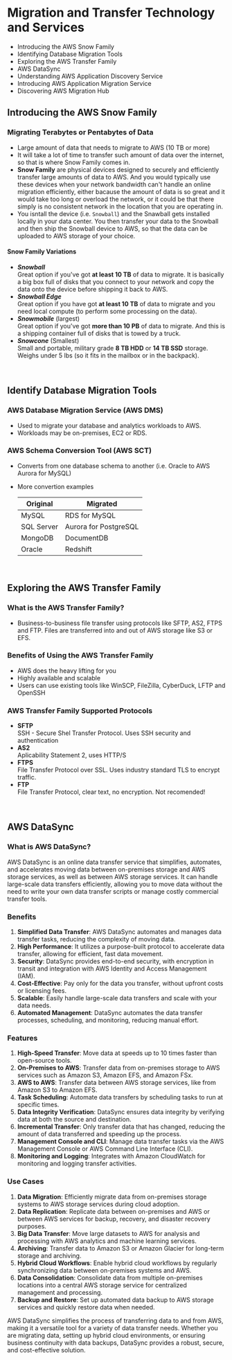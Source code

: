 # Migration and Transfer Technology and Services

- Introducing the AWS Snow Family
- Identifying Database Migration Tools
- Exploring the AWS Transfer Family
- AWS DataSync
- Understanding AWS Application Discovery Service
- Introducing AWS Application Migration Service
- Discovering AWS Migration Hub

## Introducing the AWS Snow Family

### Migrating Terabytes or Pentabytes of Data
- Large amount of data that needs to migrate to AWS (10 TB or more)
- It will take a lot of time to transfer such amount of data over the internet, so that is where Snow Family comes in.
- **Snow Family** are physical devices designed to securely and efficiently transfer large amounts of data to AWS. And you would typically use these devices when your network bandwidth can't handle an online migration efficiently, either bacause the amount of data is so great and it would take too long or overload the network, or it could be that there simply is no consistent network in the location that you are operating in. 
- You isntall the device (i.e. `Snowball`) and the Snawball gets installed locally in your data center. You then transfer your data to the Snowball and then ship the Snowball device to AWS, so that the data can be uploaded to AWS storage of your choice. 

#### Snow Family Variations
- ***Snowball***<br>Great option if you've got **at least 10 TB** of data to migrate. It is basically a big box full of disks that you connect to your network and copy the data onto the device before shipping it back to AWS.
- ***Snowball Edge***<br>Great option if you have got **at least 10 TB** of data to migrate and you need local compute (to perform some processing on the data). 
- ***Snowmobile*** (largest)<br>Great option if you've got **more than 10 PB** of data to migrate. And this is a shipping container full of disks that is towed by a truck.
- ***Snowcone*** (Smallest)<br>Small and portable, military grade **8 TB HDD** or **14 TB SSD** storage. Weighs under 5 lbs (so it fits in the mailbox or in the backpack).


<br>

## Identify Database Migration Tools

### AWS Database Migration Service (AWS DMS)
- Used to migrate your database and analytics workloads to AWS.
- Workloads may be on-premises, EC2 or RDS.
  
### AWS Schema Conversion Tool (AWS SCT)
- Converts from one database schema to another (i.e. Oracle to AWS Aurora for MySQL)
- More convertion examples
  
  |Original|Migrated|
  |---|---|
  |MySQL|RDS for MySQL|
  |SQL Server|Aurora for PostgreSQL|
  |MongoDB|DocumentDB|
  |Oracle|Redshift|



<br>

## Exploring the AWS Transfer Family

### What is the AWS Transfer Family?
- Business-to-business file transfer using protocols like SFTP, AS2, FTPS and FTP. Files are transferred into and out of AWS storage like S3 or EFS.


### Benefits of Using the AWS Transfer Family
- AWS does the heavy lifting for you
- Highly available and scalable
- Users can use existing tools like WinSCP, FileZilla, CyberDuck, LFTP and OpenSSH

### AWS Transfer Family Supported Protocols
- **SFTP**<br>SSH - Secure Shel Transfer Protocol. Uses SSH security and authentication
- **AS2**<br>Aplicability Statement 2, uses HTTP/S
- **FTPS**<br>File Transfer Protocol over SSL. Uses industry standard TLS to encrypt traffic.
- **FTP**<br>File Transfer Protocol, clear text, no encryption. Not recomended!


<br>

## AWS DataSync

### What is AWS DataSync?

AWS DataSync is an online data transfer service that simplifies, automates, and accelerates moving data between on-premises storage and AWS storage services, as well as between AWS storage services. It can handle large-scale data transfers efficiently, allowing you to move data without the need to write your own data transfer scripts or manage costly commercial transfer tools.

### Benefits

1. **Simplified Data Transfer**: AWS DataSync automates and manages data transfer tasks, reducing the complexity of moving data.
2. **High Performance**: It utilizes a purpose-built protocol to accelerate data transfer, allowing for efficient, fast data movement.
3. **Security**: DataSync provides end-to-end security, with encryption in transit and integration with AWS Identity and Access Management (IAM).
4. **Cost-Effective**: Pay only for the data you transfer, without upfront costs or licensing fees.
5. **Scalable**: Easily handle large-scale data transfers and scale with your data needs.
6. **Automated Management**: DataSync automates the data transfer processes, scheduling, and monitoring, reducing manual effort.

### Features

1. **High-Speed Transfer**: Move data at speeds up to 10 times faster than open-source tools.
2. **On-Premises to AWS**: Transfer data from on-premises storage to AWS services such as Amazon S3, Amazon EFS, and Amazon FSx.
3. **AWS to AWS**: Transfer data between AWS storage services, like from Amazon S3 to Amazon EFS.
4. **Task Scheduling**: Automate data transfers by scheduling tasks to run at specific times.
5. **Data Integrity Verification**: DataSync ensures data integrity by verifying data at both the source and destination.
6. **Incremental Transfer**: Only transfer data that has changed, reducing the amount of data transferred and speeding up the process.
7. **Management Console and CLI**: Manage data transfer tasks via the AWS Management Console or AWS Command Line Interface (CLI).
8. **Monitoring and Logging**: Integrates with Amazon CloudWatch for monitoring and logging transfer activities.

### Use Cases

1. **Data Migration**: Efficiently migrate data from on-premises storage systems to AWS storage services during cloud adoption.
2. **Data Replication**: Replicate data between on-premises and AWS or between AWS services for backup, recovery, and disaster recovery purposes.
3. **Big Data Transfer**: Move large datasets to AWS for analysis and processing with AWS analytics and machine learning services.
4. **Archiving**: Transfer data to Amazon S3 or Amazon Glacier for long-term storage and archiving.
5. **Hybrid Cloud Workflows**: Enable hybrid cloud workflows by regularly synchronizing data between on-premises systems and AWS.
6. **Data Consolidation**: Consolidate data from multiple on-premises locations into a central AWS storage service for centralized management and processing.
7. **Backup and Restore**: Set up automated data backup to AWS storage services and quickly restore data when needed.

AWS DataSync simplifies the process of transferring data to and from AWS, making it a versatile tool for a variety of data transfer needs. Whether you are migrating data, setting up hybrid cloud environments, or ensuring business continuity with data backups, DataSync provides a robust, secure, and cost-effective solution.